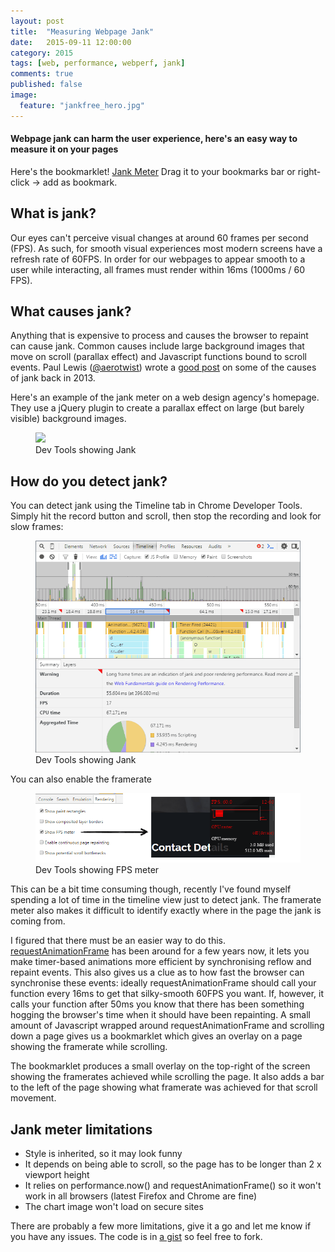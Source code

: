 ```yaml
---
layout: post
title:  "Measuring Webpage Jank"
date:   2015-09-11 12:00:00
category: 2015
tags: [web, performance, webperf, jank]
comments: true
published: false
image:
  feature: "jankfree_hero.jpg"
---
```

#### Webpage jank can harm the user experience, here's an easy way to measure it on your pages

Here's the bookmarklet! 
<a class="btn btn-block btn-primary" href='javascript:!function(e){function t(){for(var e=document.getElementsByClassName("fpser-lay"),t=e.length-1,n=t;n>=0;n--)try{document.body.removeChild(e[n])}catch(r){continue}var r=document.getElementById("fpser");r&&r.parentNode.removeChild(r)}function n(){if(t(),e.scrollTo(0,0),count=0,sh=Math.max(document.documentElement.clientHeight,e.innerHeight||0),h=Math.max(document.body.offsetHeight,document.body.scrollHeight)-sh,chunk=100,h-100<0)throw alert("I need to scroll, please reduce your browser height or choose a longer page!"),"Too short";fA=[],e.requestAnimationFrame(r),ll=!1}function r(){return ll?(e.scrollBy(0,chunk),tl=performance.now(),fA.push(parseInt(1e3/(tl-ll))),ll=tl,count+=chunk,void(count>=h?(e.scrollTo(0,0),a(fA)):e.requestAnimationFrame(r))):(ll=performance.now(),void e.requestAnimationFrame(r))}function o(e){var t=350,n=1,r=Math.max(parseInt(t/e.length-n),2),o="https://chart.googleapis.com/chart?chbh="+r+","+n+"&cht=bvs&chxt=y&chf=bg,s,00000000&chs=350x60&chm=D,FF0000,1,0,2,1&chd=t1:"+e.join(",")+"|"+Array(e.length).join("60,");return o.substr(0,o.length-1)}function a(e){var t=o(e),n=e.slice(0);e.sort(function(e,t){return e-t});var r=Math.floor(e.length/2);if(e.length%2)var a=e[r];else var a=(e[r-1]+e[r])/2;for(var l=e[0],i=e[e.length-1],c=0,s=0;s<e.length;s++)c+=e[s];var p=parseInt(c/e.length),d=document.createElement("div");d.id="fpser",d.style.cssText+=";font-family:sans-serif;font-weight:bold;width:400px;background:rgba(200,200,200,0.9);position:fixed;top:10px;right:10px;z-index:10002;padding:5px;box-shadow: 0px 0px 5px 2px rgba(0,0,0,0.75);text-align:center";var m=document.createElement("p");m.innerHTML="FPS: median = "+a+", mean = "+p+", min = "+l+", max = "+i,p2=document.createElement("p"),50>=a?(p2.style.color="red",p2.innerHTML="This page is JANKY (Framerate is below 50 FPS)"):a>=59?(p2.style.color="green",p2.innerHTML="This page is SMOOTH (Framerate around 60 FPS)"):(p2.style.color="yellow",p2.innerHTML="This page is ALMOST JANKY (Framerate above 50 FPS)"),p3=document.createElement("p"),p3.innerHTML="<a href=\"https://webperf.ninja/2015/jank-meter\">What\"s this?</a> | <a href=\"#\" onclick=\"cl();\">Hide this</a>.";var s=document.createElement("img");s.src=t,d.appendChild(m),d.appendChild(s),d.appendChild(p2),d.appendChild(p3),document.body.appendChild(d);for(var u=0,s=sh;s<=h+sh;s+=100){var t=document.createElement("div");t.className="fpser-lay";var g="";if(g=parseInt(n[u])<50?"255,55,0":parseInt(n[u])<59?"255,255,0":parseInt(n[u])>0?"55,255,55":"55,55,55",t.style.cssText+=";border-bottom:1px solid black;line-height:"+chunk+"px;text-align:center;font-weight:bold;z-index:10001;position:absolute;width:80px;height:"+chunk+"px;left:0;top:"+s+"px;background:rgba("+g+",0.5);",parseInt(n[u])>0){var f=document.createElement("p");f.style.cssText+=";margin:0px",f.innerHTML=n[u]+" FPS",t.appendChild(f)}document.body.appendChild(t),u++}var t=document.createElement("div");t.className="fpser-lay",t.style.cssText+=";z-index:10001;position:absolute;width:80px;height:"+sh+"px;left:0;top:0;background:rgba(55,55,55,0.5);",document.body.appendChild(t)}n(),e.FPS.cl=t}(window);' onclick='alert("Please add this link as a bookmark, clicking it will not do much!");'>Jank Meter</a>
 Drag it to your bookmarks bar or right-click -> add as bookmark.

## What is jank?
Our eyes can't perceive visual changes at around 60 frames per second (FPS). As such, for smooth visual experiences most modern screens have a refresh rate of 60FPS. In order for our webpages to appear smooth to a user while interacting, all frames must render within 16ms (1000ms / 60 FPS). 

## What causes jank?
Anything that is expensive to process and causes the browser to repaint can cause jank. Common causes include large background images that move on scroll (parallax effect) and Javascript functions bound to scroll events. Paul Lewis ([@aerotwist](https://twitter.com/aerotwist)) wrote a [good post](http://calendar.perfplanet.com/2013/the-runtime-performance-checklist/) on some of the causes of jank back in 2013.

Here's an example of the jank meter on a web design agency's homepage. They use a jQuery plugin to create a parallax effect on large (but barely visible) background images.

<figure>
<img src="/images/jankysite2.png"/>
<figcaption>Dev Tools showing Jank</figcaption>
</figure>

## How do you detect jank?
You can detect jank using the Timeline tab in Chrome Developer Tools. Simply hit the record button and scroll, then stop the recording and look for slow frames:

<figure>
<img src="/images/devtools.png"/>
<figcaption>Dev Tools showing Jank</figcaption>
</figure>

You can also enable the framerate 

<figure>
<img src="/images/framerate.png"/>
<figcaption>Dev Tools showing FPS meter</figcaption>
</figure>

This can be a bit time consuming though, recently I've found myself spending a lot of time in the timeline view just to detect jank. The framerate meter also makes it difficult to identify exactly where in the page the jank is coming from.

I figured that there must be an easier way to do this. [requestAnimationFrame](http://www.paulirish.com/2011/requestanimationframe-for-smart-animating/) has been around for a few years now, it lets you make timer-based animations more efficient by synchronising reflow and repaint events.
This also gives us a clue as to how fast the browser can synchronise these events: ideally requestAnimationFrame should call your function every 16ms to get that silky-smooth 60FPS you want. If, however, it calls your function after 50ms you know that there has been something hogging the browser's time when it should have been repainting.
A small amount of Javascript wrapped around requestAnimationFrame and scrolling down a page gives us a bookmarklet which gives an overlay on a page showing the framerate while scrolling.

The bookmarklet produces a small overlay on the top-right of the screen showing the framerates achieved while scrolling the page. It also adds a bar to the left of the page showing what framerate was achieved for that scroll movement.

## Jank meter limitations
* Style is inherited, so it may look funny
* It depends on being able to scroll, so the page has to be longer than 2 x viewport height
* It relies on performance.now() and requestAnimationFrame() so it won't work in all browsers (latest Firefox and Chrome are fine)
* The chart image won't load on secure sites

There are probably a few more limitations, give it a go and let me know if you have any issues.
The code is in [a gist](https://gist.github.com/simonhearne/ef145e2732f2082771d3) so feel free to fork.
